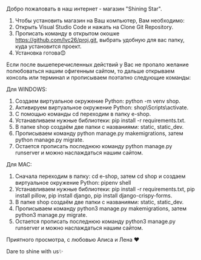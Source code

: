 Добро пожаловать в наш интернет - магазин "Shining Star".

1) Чтобы установить магазин на Ваш компьютер, Вам необходимо:
2) Открыть Visual Studio Code и нажать на Clone Git Repository.
3) Прописать команду в открытом окошке https://github.com/lvc26/proj.git, выбрать удобную для вас папку, куда установится проект.
4) Установка готова😊


Если после вышеперечисленных действий у Вас не пропало желание полюбоваться нашим офигенным сайтом, то дальше открываем консоль или терминал и прописываем поэтапно следующие команды:

Для WINDOWS:
1) Создаем виртуальное окружение Python: python -m venv shop.
2) Активируем виртуальное окружение Python: shop\Scripts\activate.
3) C помощью команды cd переходим в папку e-shop.
4) Устанавливаем нужные библиотеки: pip install -r requirements.txt.
5) В папке shop создаём две папки с названиями: static, static_dev.
6) Прописываем команду python manage.py makemigrations, затем python manage.py migrate.
7) Остается прописать последнюю команду python manage.py runserver и можно наслаждаться нашим сайтом.

Для MAC:
1) Сначала переходим в папку: cd e-shop, затем cd shop и создаем виртуальное окружение Python: pipenv shell
2) Устанавливаем нужные библиотеки: pip install -r requirements.txt, pip install pillow, pip install django, pip install django-crispy-forms.
3) В папке shop создаём две папки с названиями: static, static_dev.
4) Прописываем команду python3 manage.py makemigrations, затем python3 manage.py migrate.
5) Остается прописать последнюю команду python3 manage.py runserver и можно наслаждаться нашим сайтом.


Приятного просмотра, с любовью Алиса и Лена ❤️

Dare to shine with us✨
